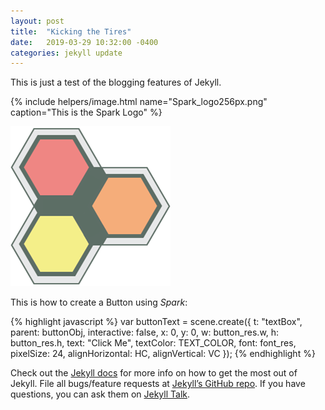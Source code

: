 ```yaml
---
layout: post
title:  "Kicking the Tires"
date:   2019-03-29 10:32:00 -0400
categories: jekyll update
---
```

This is just a test of the blogging features of Jekyll.

{% include helpers/image.html name="Spark_logo256px.png" caption="This is the Spark Logo" %}

![Spark Logo](Spark_logo256px.png)

This is how to create a Button using *Spark*:

{% highlight javascript %}
    var buttonText = scene.create({ t: "textBox", parent: buttonObj, interactive: false, x: 0, y: 0,
                                    w: button_res.w, h: button_res.h,
                                 text: "Click Me", textColor: TEXT_COLOR,
                                 font: font_res, pixelSize: 24,
                      alignHorizontal: HC, alignVertical: VC  });
{% endhighlight %}


Check out the [Jekyll docs][jekyll-docs] for more info on how to get the most out of Jekyll. File all bugs/feature requests at [Jekyll’s GitHub repo][jekyll-gh]. If you have questions, you can ask them on [Jekyll Talk][jekyll-talk].

[jekyll-docs]: https://jekyllrb.com/docs/home
[jekyll-gh]:   https://github.com/jekyll/jekyll
[jekyll-talk]: https://talk.jekyllrb.com/
